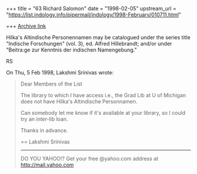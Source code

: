 +++
title = "63 Richard Salomon"
date = "1998-02-05"
upstream_url = "https://list.indology.info/pipermail/indology/1998-February/010711.html"

+++
[Archive link](https://list.indology.info/pipermail/indology/1998-February/010711.html)

Hilka's Altindische Personennamen may be catalogued under the series title
"Indische Forschungen" (vol. 3), ed. Alfred Hillebrandt; and/or under
"Beitra:ge zur Kenntnis der indischen Namengebung."

RS

On Thu, 5 Feb 1998, Lakshmi Srinivas wrote:

> Dear Members of the List
>
> The library to which I have access i.e., the Grad Lib at U of Michigan
> does not have Hilka's Altindische Personnamen.
>
> Can somebody let me know if it's available at your library, so I could
> try an inter-lib loan.
>
> Thanks in advance.
>
>
>
>
>
>
>
>
> ==
> Lakshmi Srinivas
>
>
>
>
>
> _________________________________________________________
> DO YOU YAHOO!?
> Get your free @yahoo.com address at http://mail.yahoo.com
>



